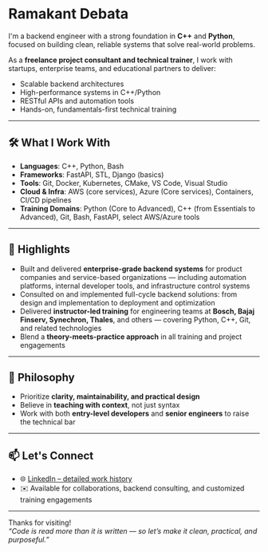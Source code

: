 # Ramakant Debata

I'm a backend engineer with a strong foundation in **C++** and **Python**, focused on building clean, reliable systems that solve real-world problems.

As a **freelance project consultant and technical trainer**, I work with startups, enterprise teams, and educational partners to deliver:

- Scalable backend architectures  
- High-performance systems in C++/Python  
- RESTful APIs and automation tools  
- Hands-on, fundamentals-first technical training

---

## 🛠️ What I Work With

- **Languages**: C++, Python, Bash  
- **Frameworks**: FastAPI, STL, Django (basics)  
- **Tools**: Git, Docker, Kubernetes, CMake, VS Code, Visual Studio  
- **Cloud & Infra**: AWS (core services), Azure (Core services), Containers, CI/CD pipelines  
- **Training Domains**: Python (Core to Advanced), C++ (from Essentials to Advanced), Git, Bash, FastAPI, select AWS/Azure tools

---

## 🚀 Highlights

- Built and delivered **enterprise-grade backend systems** for product companies and service-based organizations — including automation platforms, internal developer tools, and infrastructure control systems  
- Consulted on and implemented full-cycle backend solutions: from design and implementation to deployment and optimization  
- Delivered **instructor-led training** for engineering teams at **Bosch, Bajaj Finserv, Synechron, Thales**, and others — covering Python, C++, Git, and related technologies  
- Blend a **theory-meets-practice approach** in all training and project engagements

---

## 🎯 Philosophy

- Prioritize **clarity, maintainability, and practical design**  
- Believe in **teaching with context**, not just syntax  
- Work with both **entry-level developers** and **senior engineers** to raise the technical bar

---

## 📫 Let's Connect

- 🌐 [LinkedIn – detailed work history](https://www.linkedin.com/in/ramakantdebata/)  
- ✉️ Available for collaborations, backend consulting, and customized training engagements

---

Thanks for visiting!  
*“Code is read more than it is written — so let’s make it clean, practical, and purposeful.”*
